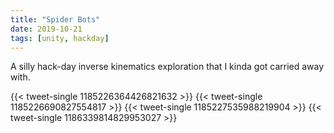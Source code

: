 ```yaml
---
title: "Spider Bots"
date: 2019-10-21
tags: [unity, hackday]
---
```

A silly hack-day inverse kinematics exploration that I kinda got carried away with.
<!--more-->
{{< tweet-single 1185226364426821632 >}}
{{< tweet-single 1185226690827554817 >}}
{{< tweet-single 1185227535988219904 >}}
{{< tweet-single 1186339814829953027 >}}